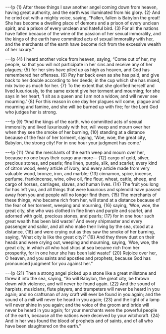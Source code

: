 ---!p
{1} After these things I saw another angel coming down from heaven,
having great authority, and the earth was illuminated from his glory. {2} And he cried out with a mighty voice, saying, “Fallen, fallen is Babylon the great! She has become a dwelling place of demons and a prison of every unclean spirit, and a prison of every unclean and hateful bird. {3} For all the nations have fallen because of the wine of the passion of her sexual immorality, and the kings of the earth have committed acts of sexual immorality with her, and the merchants of the earth have become rich from the excessive wealth of her luxury.”

---!p
{4} I heard another voice from heaven, saying, “Come out of her, my people, so that you will not participate in her sins and receive any of her plagues; {5} for her sins have piled up as high as heaven, and God has remembered her offenses. {6} Pay her back even as she has paid, and give back to her double according to her deeds; in the cup which she has mixed, mix twice as much for her. {7} To the extent that she glorified herself and lived luxuriously, to the same extent give her torment and mourning; for she says in her heart, ‘I sit as a queen and I am not a widow, and will never see mourning.’ {8} For this reason in one day her plagues will come, plague and mourning and famine, and she will be burned up with fire; for the Lord God who judges her is strong.

---!p
{9} “And the kings of the earth, who committed acts of sexual immorality and lived luxuriously with her, will weep and mourn over her when they see the smoke of her burning, {10} standing at a distance because of the fear of her torment, saying, ‘Woe, woe, the great city, Babylon, the strong city! For in one hour your judgment has come.’

---!p
{11} “And the merchants of the earth weep and mourn over her, because no one buys their cargo any more— {12} cargo of gold, silver, precious stones, and pearls; fine linen, purple, silk, and scarlet; every kind of citron wood, every article of ivory, and every article made from very valuable wood, bronze, iron, and marble; {13} cinnamon, spice, incense, perfume, frankincense, wine, olive oil, fine flour, wheat, cattle, sheep, and cargo of horses, carriages, slaves, and human lives. {14} The fruit you long for has left you, and all things that were luxurious and splendid have passed away from you and people will no longer find them. {15} The merchants of these things, who became rich from her, will stand at a distance because of the fear of her torment, weeping and mourning, {16} saying, ‘Woe, woe, the great city, she who was clothed in fine linen and purple and scarlet, and adorned with gold, precious stones, and pearls; {17} for in one hour such great wealth has been laid waste!’ And every shipmaster and every passenger and sailor, and all who make their living by the sea, stood at a distance, {18} and were crying out as they saw the smoke of her burning, saying, ‘What city is like the great city?’ {19} And they threw dust on their heads and were crying out, weeping and mourning, saying, ‘Woe, woe, the great city, in which all who had ships at sea became rich from her prosperity, for in one hour she has been laid waste!’ {20} Rejoice over her, O heaven, and you saints and apostles and prophets, because God has pronounced judgment for you against her.”

---!p
{21} Then a strong angel picked up a stone like a great millstone and threw it into the sea, saying, “So will Babylon, the great city, be thrown down with violence, and will never be found again. {22} And the sound of harpists, musicians, flute players, and trumpeters will never be heard in you again; and no craftsman of any craft will ever be found in you again; and the sound of a mill will never be heard in you again; {23} and the light of a lamp will never shine in you again; and the voice of the groom and bride will never be heard in you again; for your merchants were the powerful people of the earth, because all the nations were deceived by your witchcraft. {24} And in her was found the blood of prophets and of saints, and of all who have been slaughtered on the earth.”
